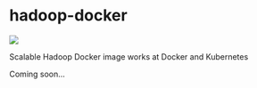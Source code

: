 # hadoop-docker

![](https://github.com/mpolatcan/hadoop-docker/workflows/Hadoop%20Docker%20Development%20Image%20Publish/badge.svg)

Scalable Hadoop Docker image works at Docker and Kubernetes

Coming soon...
